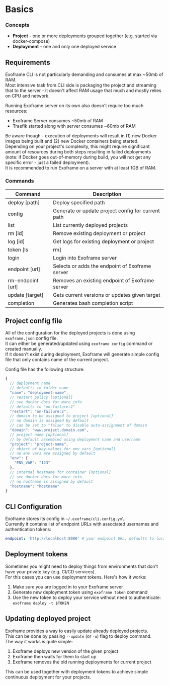 # Basics

### Concepts

- **Project** - one or more deployments grouped together (e.g. started via docker-compose)
- **Deployment** - one and only one deployed service

## Requirements

Exoframe CLI is not particularly demanding and consumes at max ~50mb of RAM.  
Most intensive task from CLI side is packaging the project and streaming that to the server - it doesn't affect RAM usage that much and mostly relies on CPU and network.

Running Exoframe server on its own also doesn't require too much resources:
- Exoframe Server consumes ~50mb of RAM
- Traefik started along with server consumes ~60mb of RAM

Be aware though - execution of deployments will result in (1) new Docker images being built and (2) new Docker containers being started.  
Depending on your project's complexity, this might require significant amount of resources during both steps resulting in failed deployments (note: if Docker goes out-of-memory during build, you will not get any specific error - just a failed deployment).  
It is recommended to run Exoframe on a server with at least 1GB of RAM.

### Commands

| Command                | Description |
| ---------------------- | ----------- |
| deploy [path]          | Deploy specified path |
| config                 | Generate or update project config for current path |
| list                   | List currently deployed projects |
| rm [id]                | Remove existing deployment or project |
| log [id]               | Get logs for existing deployment or project |
| token [ls|rm]          | Generate, list or remove deployment tokens |
| login                  | Login into Exoframe server |
| endpoint [url]         | Selects or adds the endpoint of Exoframe server |
| rm-endpoint [url]      | Removes an existing endpoint of Exoframe server |
| update [target]        | Gets current versions or updates given target |
| completion             | Generates bash completion script  |

## Project config file

All of the configuration for the deployed projects is done using `exoframe.json` config file.  
It can either be generated/updated using `exoframe config` command or created manually.  
If it doesn't exist during deployment, Exoframe will generate simple config file that only contains name of the current project.

Config file has the following structure:
```js
{
  // deployment name
  // defaults to folder name
  "name": "deployment-name",
  // restart policy [optional]
  // see docker docs for more info
  // defaults to "on-failure:2"
  "restart": "on-failure:2",
  // domain to be assigned to project [optional]
  // no domain is assigned by default
  // can be set to "false" to disable auto-assignment of domain
  "domain": "www.project.domain.com",
  // project name [optional]
  // by default assembled using deployment name and username
  "project": "project-name",
  // object of key-values for env vars [optional]
  // no env vars are assigned by default
  "env": {
    "ENV_VAR": "123"
  },
  // internal hostname for container [optional]
  // see docker docs for more info
  // no hostname is assigned by default
  "hostname": "hostname"
}
```

## CLI Configuration

Exoframe stores its config in `~/.exoframe/cli.config.yml`.  
Currently it contains list of endpoint URLs with associated usernames and authentication tokens:

```yaml
endpoint: 'http://localhost:8080' # your endpoint URL, defaults to localhost
```

## Deployment tokens

Sometimes you might need to deploy things from environments that don't have your private key (e.g. CI/CD services).   
For this cases you can use deployment tokens. Here's how it works:

1. Make sure you are logged in to your Exoframe server
2. Generate new deployment token using `exoframe token` command
3. Use the new token to deploy your service without need to authenticate: `exoframe deploy -t $TOKEN`

## Updating deployed project

Exoframe provides a way to easily update already deployed projects.  
This can be done by passing `--update` (or `-u`) flag to deploy command.  
The way it works is quite simple:

1. Exoframe deploys new version of the given project
2. Exoframe then waits for them to start up 
3. Exoframe removes the old running deployments for current project

This can be used together with deployment tokens to achieve simple continuous deployment for your projects.
